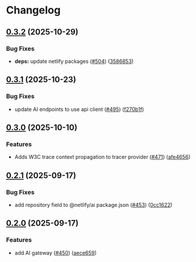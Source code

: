# Changelog

## [0.3.2](https://github.com/netlify/primitives/compare/ai-v0.3.1...ai-v0.3.2) (2025-10-29)


### Bug Fixes

* **deps:** update netlify packages ([#504](https://github.com/netlify/primitives/issues/504)) ([3586853](https://github.com/netlify/primitives/commit/35868533dd9f878b4162685131219419ca33bd8a))

## [0.3.1](https://github.com/netlify/primitives/compare/ai-v0.3.0...ai-v0.3.1) (2025-10-23)


### Bug Fixes

* update AI endpoints to use api client ([#495](https://github.com/netlify/primitives/issues/495)) ([f270b1f](https://github.com/netlify/primitives/commit/f270b1fa3912bcdac30699523a582ca1de5e04ad))

## [0.3.0](https://github.com/netlify/primitives/compare/ai-v0.2.1...ai-v0.3.0) (2025-10-10)


### Features

* Adds W3C trace context propagation to tracer provider ([#471](https://github.com/netlify/primitives/issues/471)) ([afe4656](https://github.com/netlify/primitives/commit/afe4656df5c3bed13ae8c3357205c07efa27c698))

## [0.2.1](https://github.com/netlify/primitives/compare/ai-v0.2.0...ai-v0.2.1) (2025-09-17)


### Bug Fixes

* add repository field to @netlify/ai package.json ([#453](https://github.com/netlify/primitives/issues/453)) ([0cc1622](https://github.com/netlify/primitives/commit/0cc1622d560d56cb2c991d9daefe5233e99e1c63))

## [0.2.0](https://github.com/netlify/primitives/compare/ai-v0.1.0...ai-v0.2.0) (2025-09-17)


### Features

* add AI gateway ([#450](https://github.com/netlify/primitives/issues/450)) ([aece659](https://github.com/netlify/primitives/commit/aece65980d8a016dffa24fa3e91ef0f0630ef5f8))
